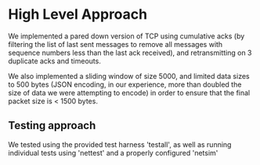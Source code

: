 # High Level Approach

We implemented a pared down version of TCP using cumulative acks (by filtering the list of last sent messages to remove all messages with sequence numbers less than the last ack received), and retransmitting on 3 duplicate acks and timeouts.

We also implemented a sliding window of size 5000, and limited data sizes to 500 bytes (JSON encoding, in our experience, more than doubled the size of data we were attempting to encode) in order to ensure that the final packet size is < 1500 bytes.

## Testing approach

We tested using the provided test harness 'testall', as well as running individual tests using 'nettest' and a properly configured 'netsim'
